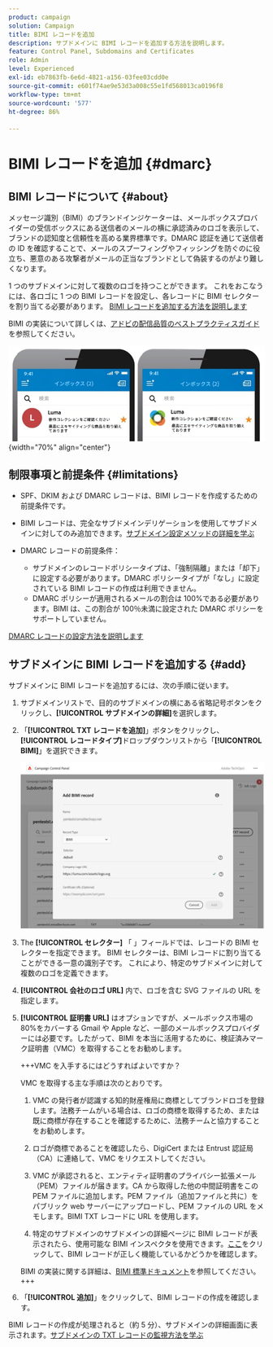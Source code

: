 ```yaml
---
product: campaign
solution: Campaign
title: BIMI レコードを追加
description: サブドメインに BIMI レコードを追加する方法を説明します。
feature: Control Panel, Subdomains and Certificates
role: Admin
level: Experienced
exl-id: eb7863fb-6e6d-4821-a156-03fee03cdd0e
source-git-commit: e601f74ae9e53d3a008c55e1fd568013ca0196f8
workflow-type: tm+mt
source-wordcount: '577'
ht-degree: 86%

---
```


# BIMI レコードを追加 {#dmarc}

## BIMI レコードについて {#about}

メッセージ識別（BIMI）のブランドインジケーターは、メールボックスプロバイダーの受信ボックスにある送信者のメールの横に承認済みのロゴを表示して、ブランドの認知度と信頼性を高める業界標準です。DMARC 認証を通じて送信者の ID を確認することで、メールのスプーフィングやフィッシングを防ぐのに役立ち、悪意のある攻撃者がメールの正当なブランドとして偽装するのがより難しくなります。

1 つのサブドメインに対して複数のロゴを持つことができます。 これをおこなうには、各ロゴに 1 つの BIMI レコードを設定し、各レコードに BIMI セレクターを割り当てる必要があります。 [BIMI レコードを追加する方法を説明します](#add)

BIMI の実装について詳しくは、[アドビの配信品質のベストプラクティスガイド](https://experienceleague.adobe.com/docs/deliverability-learn/deliverability-best-practice-guide/additional-resources/technotes/implement-bimi.html?lang=ja)を参照してください。

![](assets/bimi-example.png){width="70%" align="center"}

## 制限事項と前提条件 {#limitations}

* SPF、DKIM および DMARC レコードは、BIMI レコードを作成するための前提条件です。
* BIMI レコードは、完全なサブドメインデリゲーションを使用してサブドメインに対してのみ追加できます。[サブドメイン設定メソッドの詳細を学ぶ](subdomains-branding.md#subdomain-delegation-methods)
* DMARC レコードの前提条件：

   * サブドメインのレコードポリシータイプは、「強制隔離」または「却下」に設定する必要があります。DMARC ポリシータイプが「なし」に設定されている BIMI レコードの作成は利用できません。
   * DMARC ポリシーが適用されるメールの割合は 100%である必要があります。BIMI は、この割合が 100％未満に設定された DMARC ポリシーをサポートしていません。

[DMARC レコードの設定方法を説明します](dmarc.md)

## サブドメインに BIMI レコードを追加する {#add}

サブドメインに BIMI レコードを追加するには、次の手順に従います。

1. サブドメインリストで、目的のサブドメインの横にある省略記号ボタンをクリックし、**[!UICONTROL サブドメインの詳細]**&#x200B;を選択します。

1. 「**[!UICONTROL TXT レコードを追加]**」ボタンをクリックし、**[!UICONTROL レコードタイプ]**&#x200B;ドロップダウンリストから「**[!UICONTROL BIMI]**」を選択できます。

   ![](assets/bimi-add.png)

1. The **[!UICONTROL セレクター]** 「 」フィールドでは、レコードの BIMI セレクターを指定できます。 BIMI セレクターは、BIMI レコードに割り当てることができる一意の識別子です。 これにより、特定のサブドメインに対して複数のロゴを定義できます。

1. **[!UICONTROL 会社のロゴ URL]** 内で、ロゴを含む SVG ファイルの URL を指定します。

1. **[!UICONTROL 証明書 URL]** はオプションですが、メールボックス市場の 80%をカバーする Gmail や Apple など、一部のメールボックスプロバイダーには必要です。したがって、BIMI を本当に活用するために、検証済みマーク証明書（VMC）を取得することをお勧めします。

   +++VMC を入手するにはどうすればよいですか？

   VMC を取得する主な手順は次のとおりです。

   1. VMC の発行者が認識する知的財産権局に商標としてブランドロゴを登録します。法務チームがいる場合は、ロゴの商標を取得するため、または既に商標が存在することを確認するために、法務チームと協力することをお勧めします。

   1. ロゴが商標であることを確認したら、DigiCert または Entrust 認証局（CA）に連絡して、VMC をリクエストしてください。

   1. VMC が承認されると、エンティティ証明書のプライバシー拡張メール（PEM）ファイルが届きます。CA から取得した他の中間証明書をこの PEM ファイルに追加します。PEM ファイル（追加ファイルと共に）をパブリック web サーバーにアップロードし、PEM ファイルの URL をメモします。BIMI TXT レコードに URL を使用します。

   1. 特定のサブドメインのサブドメインの詳細ページに BIMI レコードが表示されたら、使用可能な BIMI インスペクタを使用できます。[ここ](https://bimigroup.org/bimi-generator/)をクリックして、BIMI レコードが正しく機能しているかどうかを確認します。

   BIMI の実装に関する詳細は、[BIMI 標準ドキュメント](https://bimigroup.org/implementation-guide/)を参照してください。
+++

1. 「**[!UICONTROL 追加]**」をクリックして、BIMI レコードの作成を確認します。

BIMI レコードの作成が処理されると（約 5 分）、サブドメインの詳細画面に表示されます。[サブドメインの TXT レコードの監視方法を学ぶ](gs-txt-records.md#monitor)

